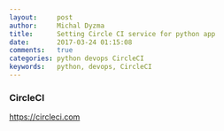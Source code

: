 ```yaml
---
layout:     post
author:     Michal Dyzma
title:      Setting Circle CI service for python app
date:       2017-03-24 01:15:08
comments:   true
categories: python devops CircleCI
keywords:   python, devops, CircleCI
---
```





### CircleCI
https://circleci.com
